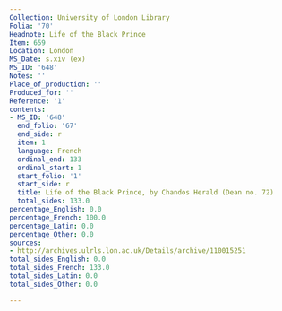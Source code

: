 ```yaml
---
Collection: University of London Library
Folia: '70'
Headnote: Life of the Black Prince
Item: 659
Location: London
MS_Date: s.xiv (ex)
MS_ID: '648'
Notes: ''
Place_of_production: ''
Produced_for: ''
Reference: '1'
contents:
- MS_ID: '648'
  end_folio: '67'
  end_side: r
  item: 1
  language: French
  ordinal_end: 133
  ordinal_start: 1
  start_folio: '1'
  start_side: r
  title: Life of the Black Prince, by Chandos Herald (Dean no. 72)
  total_sides: 133.0
percentage_English: 0.0
percentage_French: 100.0
percentage_Latin: 0.0
percentage_Other: 0.0
sources:
- http://archives.ulrls.lon.ac.uk/Details/archive/110015251
total_sides_English: 0.0
total_sides_French: 133.0
total_sides_Latin: 0.0
total_sides_Other: 0.0

---
```

